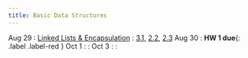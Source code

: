 ```yaml
---
title: Basic Data Structures
---
```


Aug 29
: [Linked Lists & Encapsulation](#)
  : [3.1](#), [2.2](#), [2.3](#)
Aug 30
: **HW 1 due**{: .label .label-red }
Oct 1
: 
  : 
Oct 3
: 
  :
